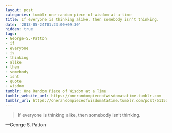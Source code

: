 ```yaml
---
layout: post
categories: tumblr one-random-piece-of-wisdom-at-a-time
title: If everyone is thinking alike, then somebody isn’t thinking.
date: '2013-05-24T01:23:00+09:30'
hidden: true
tags:
- George-S.-Patton
- if
- everyone
- is
- thinking
- alike
- then
- somebody
- isnt
- quote
- wisdom
tumblr: One Random Piece of Wisdom at a Time
tumblr_website_url: https://onerandompieceofwisdomatatime.tumblr.com
tumblr_url: https://onerandompieceofwisdomatatime.tumblr.com/post/51153052385/if-everyone-is-thinking-alike-then-somebody-isnt
---
```

> If everyone is thinking alike, then somebody isn’t thinking.

—George S. Patton
